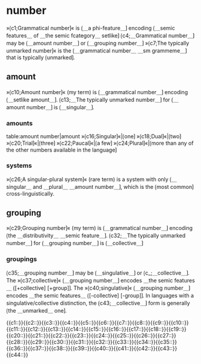 # number

»⟮c1;Grammatical number⟯« is ⟮＿a phi-feature＿⟯ encoding ⟮＿semic features＿ of ＿the semic fcategory＿ setlike⟯
⟮c4;＿Grammatical number＿⟯ may be ⟮＿amount number＿⟯ or ⟮＿grouping number＿⟯
»⟮c7;The typically unmarked number⟯« is the ⟮＿grammatical number＿ ＿sm grammeme＿⟯ that is typically ⟮unmarked⟯.

## amount

»⟮c10;Amount number⟯« (my term) is ⟮＿grammatical number＿⟯ encoding ⟮＿setlike amount＿⟯.
⟮c13;＿The typically unmarked number＿⟯ for ⟮＿amount number＿⟯ is ⟮＿singular＿⟯.

### amounts

table:amount number|amount
»⟮c16;Singular⟯«|⟮one⟯
»⟮c18;Dual⟯«|⟮two⟯
»⟮c20;Trial⟯«|⟮three⟯
»⟮c22;Paucal⟯«|⟮a few⟯
»⟮c24;Plural⟯«|⟮more than any of the other numbers available in the language⟯

### systems

»⟮c26;A singular-plural system⟯« (rare term) is a system with only ⟮＿singular＿ and ＿plural＿ ＿amount number＿⟯, which is the ⟮most common⟯ cross-linguistically.

## grouping

»⟮c29;Grouping number⟯« (my term) is ⟮＿grammatical number＿⟯ encoding ⟮the ＿distributivity＿ ＿semic feature＿⟯.
⟮c32;＿The typically unmarked number＿⟯ for ⟮＿grouping number＿⟯ is ⟮＿collective＿⟯

### groupings

⟮c35;＿grouping number＿⟯ may be ⟮＿singulative＿⟯ or ⟮c_;＿collective＿⟯.
The »⟮c37;collective⟯« ⟮＿grouping number＿⟯ encodes ＿the semic features＿ ⟮[+collective] [+group]⟯.
The »⟮c40;singulative⟯« ⟮＿grouping number＿⟯ encodes ＿the semic features＿ ⟮[-collective] [-group]⟯.
In languages with a singulative/collective distinction, the ⟮c43;＿collective＿⟯ form is generally ⟮the ＿unmarked＿ one⟯.

<span class='cloze-dump'>{{c1::}}{{c2::}}{{c3::}}{{c4::}}{{c5::}}{{c6::}}{{c7::}}{{c8::}}{{c9::}}{{c10::}}{{c11::}}{{c12::}}{{c13::}}{{c14::}}{{c15::}}{{c16::}}{{c17::}}{{c18::}}{{c19::}}{{c20::}}{{c21::}}{{c22::}}{{c23::}}{{c24::}}{{c25::}}{{c26::}}{{c27::}}{{c28::}}{{c29::}}{{c30::}}{{c31::}}{{c32::}}{{c33::}}{{c34::}}{{c35::}}{{c36::}}{{c37::}}{{c38::}}{{c39::}}{{c40::}}{{c41::}}{{c42::}}{{c43::}}{{c44::}}</span>